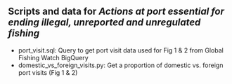 ## Scripts and data for _Actions at port essential for ending illegal, unreported and unregulated fishing_

- port_visit.sql: Query to get port visit data used for Fig 1 & 2 from Global Fishing Watch BigQuery
- domestic_vs_foreign_visits.py: Get a proportion of domestic vs. foreign port visits (Fig 1 & 2)

